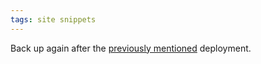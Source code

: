 ```yaml
---
tags: site snippets
---
```


Back up again after the [previously mentioned](/twitter/107) deployment.

